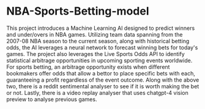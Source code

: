 # NBA-Sports-Betting-model
This project introduces a Machine Learning AI designed to predict winners and under/overs in NBA games. Utilizing team data spanning from the 2007-08 NBA season to the current season, along with historical betting odds, the AI leverages a neural network to forecast winning bets for today's games. The project also leverages the Live Sports Odds API to identify statistical arbitrage opportunities in upcoming sporting events worldwide. For sports betting, an arbitrage opportunity exists when different bookmakers offer odds that allow a bettor to place specific bets with each, guaranteeing a profit regardless of the event outcome.
Along with the above two, there is a reddit sentimental analyser to see if it is worth making the bet or not. Lastly, there is a video replay analyser that uses chatgpt-4 vision preview to analyse previous games. 
